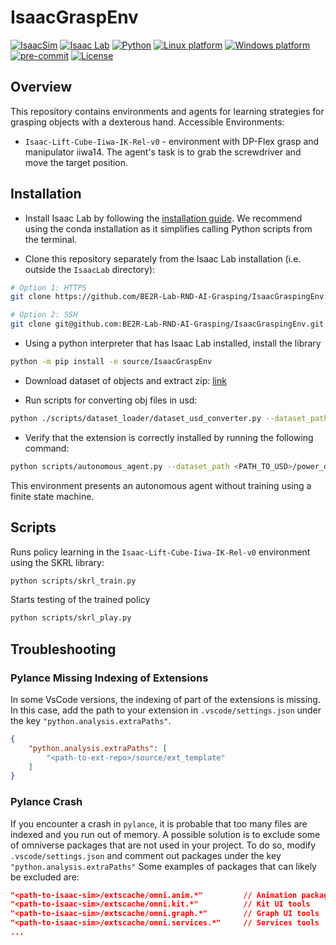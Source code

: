 # IsaacGraspEnv

[![IsaacSim](https://img.shields.io/badge/IsaacSim-4.5.0-silver.svg)](https://docs.omniverse.nvidia.com/isaacsim/latest/overview.html)
[![Isaac Lab](https://img.shields.io/badge/IsaacLab-2.0.0-silver)](https://isaac-sim.github.io/IsaacLab)
[![Python](https://img.shields.io/badge/python-3.10-blue.svg)](https://docs.python.org/3/whatsnew/3.10.html)
[![Linux platform](https://img.shields.io/badge/platform-linux--64-orange.svg)](https://releases.ubuntu.com/20.04/)
[![Windows platform](https://img.shields.io/badge/platform-windows--64-orange.svg)](https://www.microsoft.com/en-us/)
[![pre-commit](https://img.shields.io/badge/pre--commit-enabled-brightgreen?logo=pre-commit&logoColor=white)](https://pre-commit.com/)
[![License](https://img.shields.io/badge/license-MIT-yellow.svg)](https://opensource.org/license/mit)

## Overview

This repository contains environments and agents for learning strategies for grasping objects with a dexterous hand. 
Accessible Environments:
- `Isaac-Lift-Cube-Iiwa-IK-Rel-v0` - environment with DP-Flex grasp and manipulator iiwa14. The agent's task is to grab the screwdriver and move the target position.

## Installation

- Install Isaac Lab by following the [installation guide](https://isaac-sim.github.io/IsaacLab/main/source/setup/installation/index.html). We recommend using the conda installation as it simplifies calling Python scripts from the terminal.

- Clone this repository separately from the Isaac Lab installation (i.e. outside the `IsaacLab` directory):

```bash
# Option 1: HTTPS
git clone https://github.com/BE2R-Lab-RND-AI-Grasping/IsaacGraspingEnv.git

# Option 2: SSH
git clone git@github.com:BE2R-Lab-RND-AI-Grasping/IsaacGraspingEnv.git
```

- Using a python interpreter that has Isaac Lab installed, install the library

```bash
python -m pip install -e source/IsaacGraspEnv
```

- Download dataset of objects and extract zip: [link](https://disk.yandex.ru/d/NPZwTWIzPU2gvg)

- Run scripts for converting obj files in usd:

```bash
python ./scripts/dataset_loader/dataset_usd_converter.py --dataset_path <PATH_TO_DATASET> --name_point_cloud point_cloud_colorless.ply --obj_file_name object_convex_decomposition_meter_unit.obj --path_usd <PATH_TO_USD>
```

- Verify that the extension is correctly installed by running the following command:

```bash
python scripts/autonomous_agent.py --dataset_path <PATH_TO_USD>/power_drills --model_filter "1, 5"
```
This environment presents an autonomous agent without training using a finite state machine.

## Scripts

Runs policy learning in the `Isaac-Lift-Cube-Iiwa-IK-Rel-v0` environment using the SKRL library:

```bash
python scripts/skrl_train.py
```
Starts testing of the trained policy

```bash
python scripts/skrl_play.py
```



## Troubleshooting

### Pylance Missing Indexing of Extensions

In some VsCode versions, the indexing of part of the extensions is missing. In this case, add the path to your extension in `.vscode/settings.json` under the key `"python.analysis.extraPaths"`.

```json
{
    "python.analysis.extraPaths": [
        "<path-to-ext-repo>/source/ext_template"
    ]
}
```

### Pylance Crash

If you encounter a crash in `pylance`, it is probable that too many files are indexed and you run out of memory.
A possible solution is to exclude some of omniverse packages that are not used in your project.
To do so, modify `.vscode/settings.json` and comment out packages under the key `"python.analysis.extraPaths"`
Some examples of packages that can likely be excluded are:

```json
"<path-to-isaac-sim>/extscache/omni.anim.*"         // Animation packages
"<path-to-isaac-sim>/extscache/omni.kit.*"          // Kit UI tools
"<path-to-isaac-sim>/extscache/omni.graph.*"        // Graph UI tools
"<path-to-isaac-sim>/extscache/omni.services.*"     // Services tools
...
```
